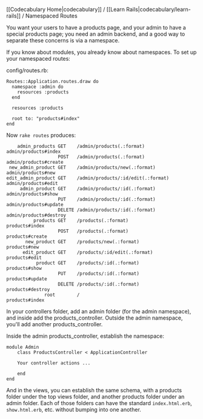 [[Codecabulary Home|codecabulary]] / [[Learn Rails|codecabulary/learn-rails]] / Namespaced Routes

<!-- ---title: Namespaced Routes -->

You want your users to have a products page, and your admin to have a special products page; you need an admin backend, and a good way to separate these concerns is via a namespace.

If you know about modules, you already know about namespaces. To set up your namespaced routes:

config/routes.rb:

	Routes::Application.routes.draw do
	  namespace :admin do
	    resources :products
	  end
	
	  resources :products
	
	  root to: "products#index"
	end

Now `rake routes` produces:

	    admin_products GET    /admin/products(.:format)          admin/products#index
               		   POST   /admin/products(.:format)          admin/products#create
	 new_admin_product GET    /admin/products/new(.:format)      admin/products#new
	edit_admin_product GET    /admin/products/:id/edit(.:format) admin/products#edit
	     admin_product GET    /admin/products/:id(.:format)      admin/products#show
	                   PUT    /admin/products/:id(.:format)      admin/products#update
	                   DELETE /admin/products/:id(.:format)      admin/products#destroy
	          products GET    /products(.:format)                products#index
	                   POST   /products(.:format)                products#create
	       new_product GET    /products/new(.:format)            products#new
	      edit_product GET    /products/:id/edit(.:format)       products#edit
	           product GET    /products/:id(.:format)            products#show
	                   PUT    /products/:id(.:format)            products#update
	                   DELETE /products/:id(.:format)            products#destroy
	              root        /                                  products#index
	              
In your controllers folder, add an admin folder (for the admin namespace), and inside add the products_controller. Outside the admin namespace, you'll add another products_controller.

Inside the admin products_controller, establish the namespace:

	module Admin
		class ProductsController < ApplicationController
		
		Your controller actions ...
		
		end
	end
	
And in the views, you can establish the same schema, with a products folder under the top views folder, and another products folder under an admin folder. Each of those folders can have the standard `index.html.erb`, `show.html.erb`, etc. without bumping into one another. 
